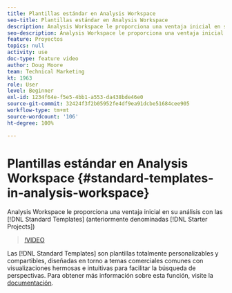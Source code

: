 ```yaml
---
title: Plantillas estándar en Analysis Workspace
seo-title: Plantillas estándar en Analysis Workspace
description: Analysis Workspace le proporciona una ventaja inicial en su análisis con las plantillas estándar (anteriormente denominadas Proyectos iniciales)
seo-description: Analysis Workspace le proporciona una ventaja inicial en su análisis con las plantillas estándar (anteriormente denominadas Proyectos iniciales)
feature: Proyectos
topics: null
activity: use
doc-type: feature video
author: Doug Moore
team: Technical Marketing
kt: 1963
role: User
level: Beginner
exl-id: 1234f64e-f5e5-4bb1-a553-da438bde46e0
source-git-commit: 32424f3f2b05952fe4df9ea91dcbe51684cee905
workflow-type: tm+mt
source-wordcount: '106'
ht-degree: 100%

---
```


# Plantillas estándar en Analysis Workspace {#standard-templates-in-analysis-workspace}

Analysis Workspace le proporciona una ventaja inicial en su análisis con las [!DNL Standard Templates] (anteriormente denominadas [!DNL Starter Projects])

>[!VIDEO](https://video.tv.adobe.com/v/23960/?quality=12)

Las [!DNL Standard Templates] son plantillas totalmente personalizables y compartibles, diseñadas en torno a temas comerciales comunes con visualizaciones hermosas e intuitivas para facilitar la búsqueda de perspectivas. Para obtener más información sobre esta función, visite la [documentación](https://marketing.adobe.com/resources/help/es_ES/analytics/analysis-workspace/starter_projects.html).
